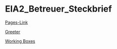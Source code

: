 # EIA2_Betreuer_Steckbrief

[Pages-Link](https://annalotz.github.io/EIA2_Betreuer_Steckbrief/)


[Greeter](https://annalotz.github.io/EIA2_Betreuer_Steckbrief/L00/main.html)

[Working Boxes](https://annalotz.github.io/EIA2_Betreuer_Steckbrief/L01_boxes/main.html)